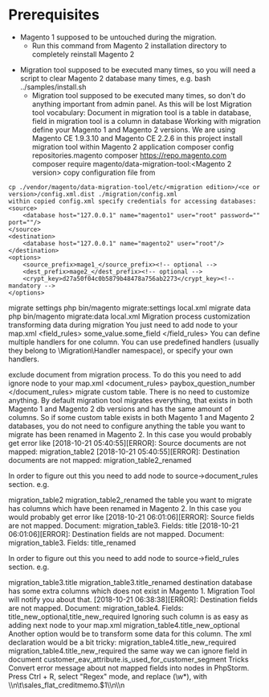 # Prerequisites
- Magento 1 supposed to be untouched during the migration. 
  - Run this command from Magento 2 installation directory to completely reinstall Magento 2
+ Migration tool supposed to be executed many times, so you will need a script to clear Magento 2 database many times, e.g.
bash ../samples/install.sh
  + Migration tool supposed to be executed many times, so don't do anything important from admin panel. As this will be lost
Migration tool vocabulary: Document in migration tool is a table in database, field in migration tool is a column in database
Working with migration
define your Magento 1 and Magento 2 versions. We are using Magento CE 1.9.3.10 and Magento CE 2.2.6 in this project
install migration tool within Magento 2 application
composer config repositories.magento composer https://repo.magento.com
composer require magento/data-migration-tool:<Magento 2 version>
copy configuration file from 
```<your magento 2 installation dir>/vendor/magento/data-migration-tool/etc/<migration edition>/<ce or version> to some git tracked directory, e.g. <your Magento 2 installation directory>/migration, e.g.
cp ./vendor/magento/data-migration-tool/etc/<migration edition>/<ce or version>/config.xml.dist ./migration/config.xml
within copied config.xml specify credentials for accessing databases:
<source>
    <database host="127.0.0.1" name="magento1" user="root" password="" port=""/>
</source>
<destination>
    <database host="127.0.0.1" name="magento2" user="root"/>
</destination>
<options>
    <source_prefix>mage1_</source_prefix><!-- optional -->
    <dest_prefix>mage2_</dest_prefix><!-- optional -->
    <crypt_key>d27a50f04c0b5879b48478a756ab2273</crypt_key><!-- mandatory -->
</options>
```
migrate settings
php bin/magento migrate:settings local.xml
migrate data
php bin/magento migrate:data local.xml
Migration process customization
transforming data during migration You just need to add <transform> node to your map.xml
<destination>
    <field_rules>
        <transform>
            <field>some_value.some_field</field>
            <handler class="\Migration\Handler\SetValue">
                <param name="value" value="Some Custom Title"/>
            </handler>
        </transform>
    </field_rules>
</destination>
You can define multiple handlers for one column. You can use predefined handlers (usually they belong to \Migration\Handler namespace), or specify your own handlers.

exclude document from migration process. To do this you need to add ignore node to your map.xml
<source>
    <document_rules>
        <ignore>
            <document>paybox_question_number</document>
        </ignore>
    </document_rules>
</source>
migrate custom table. There is no need to customize anything. By default migration tool migrates everything, that exists in both Magento 1 and Magento 2 db versions and has the same amount of columns. So if some custom table exists in both Magento 1 and Magento 2 databases, you do not need to configure anything
the table you want to migrate has been renamed in Magento 2. In this case you would probably get error like
[2018-10-21 05:40:55][ERROR]: Source documents are not mapped: migration_table2 [2018-10-21 05:40:55][ERROR]: Destination documents are not mapped: migration_table2_renamed

In order to figure out this you need to add <rename> node to source->document_rules section. e.g.

<source>
    <document_rules>
        <rename>
            <document>migration_table2</document>
            <to>migration_table2_renamed</to>
        </rename>
    </document_rules>
</source>
the table you want to migrate has columns which have been renamed in Magento 2. In this case you would probably get error like
[2018-10-21 06:01:06][ERROR]: Source fields are not mapped. Document: migration_table3. Fields: title [2018-10-21 06:01:06][ERROR]: Destination fields are not mapped. Document: migration_table3. Fields: title_renamed

In order to figure out this you need to add <move> node to source->field_rules section. e.g.

<source>
    <field_rules>
        <move>
            <field>migration_table3.title</field>
            <to>migration_table3.title_renamed</to>
        </move>
    </field_rules>
</source>
destination database has some extra columns which does not exist in Magento 1. Migration Tool will notify you about that. [2018-10-21 06:38:38][ERROR]: Destination fields are not mapped. Document: migration_table4. Fields: title_new_optional,title_new_required Ignoring such column is as easy as adding next node to your map.xml
<destination>
    <field_rules>
        <ignore>
            <field>migration_table4.title_new_optional</field>
        </ignore>
    </field_rules>
</destination>
Another option would be to transform some data for this column. The xml declaration would be a bit tricky:

<destination>
    <field_rules>
        <ignore>
            <field>migration_table4.title_new_required</field>
        </ignore>
        <transform>
            <field>migration_table4.title_new_required</field>
            <handler class="\Migration\Handler\SetValue">
                <param name="value" value="Some Custom Title"/>
            </handler>
        </transform>
    </field_rules>
</destination>
the same way we can ignore field in document
<source>
    <field_rules>
        <ignore>
            <field>customer_eav_attribute.is_used_for_customer_segment</field>
        </ignore>
    </document_rules>
</source>
Tricks
Convert error message about not mapped fields into <ignore> nodes in PhpStorm. Press Ctrl + R, select "Regex" mode, and replace (\w*), with \<ignore\>\n\t\<field\>sales_flat_creditmemo.$1\</field\>\n\</ignore>\n